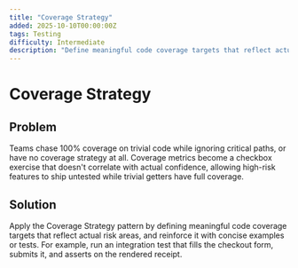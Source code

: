 ```yaml
---
title: "Coverage Strategy"
added: 2025-10-10T00:00:00Z
tags: Testing
difficulty: Intermediate
description: "Define meaningful code coverage targets that reflect actual risk areas."
---
```

# Coverage Strategy

## Problem

Teams chase 100% coverage on trivial code while ignoring critical paths, or have no coverage strategy at all. Coverage metrics become a checkbox exercise that doesn't correlate with actual confidence, allowing high-risk features to ship untested while trivial getters have full coverage.

## Solution

Apply the Coverage Strategy pattern by defining meaningful code coverage targets that reflect actual risk areas, and reinforce it with concise examples or tests. For example, run an integration test that fills the checkout form, submits it, and asserts on the rendered receipt.
